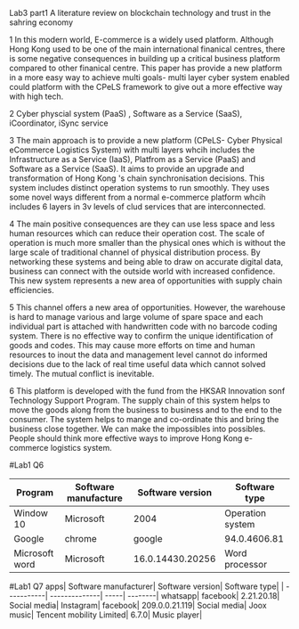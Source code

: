 Lab3 part1 
A literature review on blockchain technology and trust in the sahring economy

1 In this modern world, E-commerce is a widely used platform. Although Hong Kong used to be one of the main international finanical centres, there is some negative consequences in building up a critical business platform compared to other finanical centre. This paper has provide a new platform in a more easy way to achieve multi goals- multi layer cyber system enabled could platform with the CPeLS framework to give out a more effective way with high tech.

2 Cyber physcial system (PaaS) , Software as a Service (SaaS), iCoordinator, iSync service

3 The main approach is to provide a new platform (CPeLS- Cyber Physical eCommerce Logistics System) with multi layers whcih includes the Infrastructure as a Service (IaaS), Platfrom as a Service (PaaS) and Software as a Service (SaaS). It aims to provide an upgrade and transformation of Hong Kong 's chain synchronisation decisions. This system includes distinct operation systems to run smoothly. They uses some novel ways different from a normal e-commerce platform whcih includes 6 layers in 3v levels of clud services that are interconnected.

4 The main positive consequences are they can use less space and less human resources which can reduce their operation cost. The scale of operation is much more smaller than the physical ones which is without the large scale of traditional channel of physical distribution process. By networking these systems and being able to draw on accurate digital data, business can connect with the outside world with increased confidence. This new system represents a new area of opportunities with supply chain efficiencies.

5 This channel offers a new area of opportunities. However, the warehouse is hard to manage various and large volume of spare space and each individual part is attached with handwritten code with no barcode coding system. There is no effective way to confirm the unique identification of goods and codes. This may cause more efforts on time and human resources to inout the data and management level cannot do informed decisions due to the lack of real time useful data which cannot solved timely. The mutual conflict is inevitable.  

6 This platform is developed with the fund from the HKSAR Innovation sonf Technology Support Program. The supply chain of this system helps to move the goods along from the business to business and to the end to the consumer. The system helps to mange and co-ordinate this and bring the business close together. We can make the impossibles into possibles. People should think more effective ways to improve Hong Kong e-commerce logistics system.

#Lab1 Q6

| Program | Software manufacture | Software version | Software type | 
| ------- | -------------------- | ---------------- | ------------- |
| Window 10 | Microsoft | 2004 | Operation system |
| Google | chrome | google | 94.0.4606.81 | Browser |
| Microsoft word | Microsoft | 16.0.14430.20256 | Word processor |

#Lab1 Q7
apps|   Software manufacturer|   Software version|   Software type|
| -----------| --------------| -----| --------|
whatsapp| facebook| 2.21.20.18| Social media|
Instagram| facebook| 209.0.0.21.119| Social media|
Joox music|   Tencent mobility Limited| 6.7.0| Music player| 





